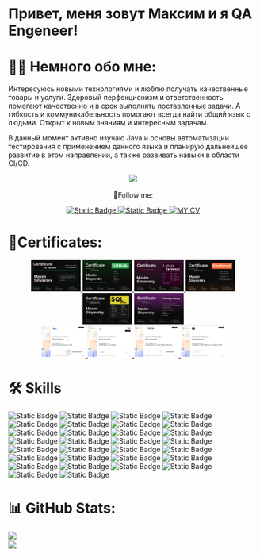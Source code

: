 # Привет, меня зовут Максим и я QA Engeneer!

# :technologist: Немного обо мне:

Интересуюсь новыми технологиями и люблю получать качественные товары и услуги. Здоровый перфекционизм и ответственность помогают качественно и в срок выполнять поставленные задачи. А гибкость и коммуникабельность помогают всегда найти общий язык с людьми. Открыт к новым знаниям и интересным задачам.

В данный момент активно изучаю Java и основы автоматизации тестирования c применением данного языка и планирую дальнейшее развитие в этом направлении, а также развивать навыки в области CI/CD.

<div id="header" align="center">
<img src="https://media.giphy.com/media/zhYSVCirREeIZtONCI/giphy.gif" width="170"/>
  
📩Follow me:

[![Static Badge](https://img.shields.io/badge/telegram-black?style=for-the-badge&logo=telegram&logoColor=blue&logoSize=auto)
](https://t.me/MaximSinyavsky)
[![Static Badge](https://img.shields.io/badge/Linkedin-black?style=for-the-badge&logo=Linkedin&logoColor=blue&logoSize=auto)
](https://www.linkedin.com/in/maxim-sinyavsky-42b220234/)
[![MY CV](https://img.shields.io/badge/My%20CV-black?style=for-the-badge&logo=readme&logoColor=blue&logoSize=auto)
](https://kaliningrad.hh.ru/resume/2a9d6076ff08f5e6c80039ed1f487943595661?hhtmFrom=resume_list)
</div>

# 📃Certificates:

<div align="center">
  
  <a href="https://github.com/MaximSinyavsky/MaximSinyavsky/blob/main/assets/certificates/vadim-ksendzov-course-certificate-maxim-sinyavsky-final.png">
  <img src="https://github.com/MaximSinyavsky/MaximSinyavsky/blob/main/assets/certificates/vadim-ksendzov-course-certificate-maxim-sinyavsky-final.png" alt="final" width="100">
  </a>  
  
  <a href="https://github.com/MaximSinyavsky/MaximSinyavsky/blob/main/assets/certificates/vadim-ksendzov-course-certificate-maxim-sinyavsky-git.png">
  <img src="https://github.com/MaximSinyavsky/MaximSinyavsky/blob/main/assets/certificates/vadim-ksendzov-course-certificate-maxim-sinyavsky-git.png" alt="Git" width="100">
  </a>
  
  <a href="https://github.com/MaximSinyavsky/MaximSinyavsky/blob/main/assets/certificates/vadim-ksendzov-course-certificate-maxim-sinyavsky-linux-terminal.png">
  <img src="https://github.com/MaximSinyavsky/MaximSinyavsky/blob/main/assets/certificates/vadim-ksendzov-course-certificate-maxim-sinyavsky-linux-terminal.png" alt="Linux terminal" width="100">
  </a>
  
  <a href="https://github.com/MaximSinyavsky/MaximSinyavsky/blob/main/assets/certificates/vadim-ksendzov-course-certificate-maxim-sinyavsky-postman.png">
  <img src="https://github.com/MaximSinyavsky/MaximSinyavsky/blob/main/assets/certificates/vadim-ksendzov-course-certificate-maxim-sinyavsky-postman.png" alt="Postman" width="100">
  </a>
  
  <a href="https://github.com/MaximSinyavsky/MaximSinyavsky/blob/main/assets/certificates/vadim-ksendzov-course-certificate-maxim-sinyavsky-sql.png">
  <img src="https://github.com/MaximSinyavsky/MaximSinyavsky/blob/main/assets/certificates/vadim-ksendzov-course-certificate-maxim-sinyavsky-sql.png" alt="SQL" width="100">
  </a>

  <a href="https://github.com/MaximSinyavsky/MaximSinyavsky/blob/main/assets/certificates/vadim-ksendzov-course-certificate-maxim-sinyavsky-test-theory.png">
  <img src="https://github.com/MaximSinyavsky/MaximSinyavsky/blob/main/assets/certificates/vadim-ksendzov-course-certificate-maxim-sinyavsky-test-theory.png" alt="testing theory" width="100">
  </a>
  
  <br>
  
  <a href="https://github.com/MaximSinyavsky/MaximSinyavsky/blob/main/assets/certificates/stepik-certificate-interactive-SQL-trainer.png">
  <img src="https://github.com/MaximSinyavsky/MaximSinyavsky/blob/main/assets/certificates/stepik-certificate-interactive-SQL-trainer.png" alt="SQL" width="90">
  </a>

  <a href="https://github.com/MaximSinyavsky/MaximSinyavsky/blob/main/assets/certificates/stepik-certificate-javaScript-for-beginners.png">
  <img src="https://github.com/MaximSinyavsky/MaximSinyavsky/blob/main/assets/certificates/stepik-certificate-javaScript-for-beginners.png" alt="JavaScript" width="90">
  </a>
  
   <a href="https://github.com/MaximSinyavsky/MaximSinyavsky/blob/main/assets/certificates/stepik-certificate-software-testing-from-scratch-theory%2Bpractice.png">
  <img src="https://github.com/MaximSinyavsky/MaximSinyavsky/blob/main/assets/certificates/stepik-certificate-software-testing-from-scratch-theory%2Bpractice.png" alt="Testing" width="90">
  </a>
  
  <a href="https://github.com/MaximSinyavsky/MaximSinyavsky/blob/main/assets/certificates/stepik-certificate-postman-for-api-testing.png">
  <img src="https://github.com/MaximSinyavsky/MaximSinyavsky/blob/main/assets/certificates/stepik-certificate-postman-for-api-testing.png" alt="Postman" width="90">
  </a>
  
  </div>
  
# 🛠 Skills
![Static Badge](https://img.shields.io/badge/git-black?style=for-the-badge&logo=git&logoColor=blue&logoSize=auto)
![Static Badge](https://img.shields.io/badge/github-black?style=for-the-badge&logo=github&logoColor=blue&logoSize=auto)
![Static Badge](https://img.shields.io/badge/githubactions-black?style=for-the-badge&logo=githubactions&logoColor=blue&logoSize=auto)
![Static Badge](https://img.shields.io/badge/devtools-black?style=for-the-badge&logo=googlechrome&logoColor=blue&logoSize=auto)
![Static Badge](https://img.shields.io/badge/postman-black?style=for-the-badge&logo=postman&logoColor=blue&logoSize=auto)
![Static Badge](https://img.shields.io/badge/newman-black?style=for-the-badge&logo=newman&logoColor=blue&logoSize=auto)
![Static Badge](https://img.shields.io/badge/swagger-black?style=for-the-badge&logo=swagger&logoColor=blue&logoSize=auto)
![Static Badge](https://img.shields.io/badge/dbeaver-black?style=for-the-badge&logo=dbeaver&logoColor=blue&logoSize=auto)
![Static Badge](https://img.shields.io/badge/mysql-black?style=for-the-badge&logo=mysql&logoColor=blue&logoSize=auto)
![Static Badge](https://img.shields.io/badge/postgresql-black?style=for-the-badge&logo=postgresql&logoColor=blue&logoSize=auto)
![Static Badge](https://img.shields.io/badge/redis-black?style=for-the-badge&logo=redis&logoColor=blue&logoSize=auto)
![Static Badge](https://img.shields.io/badge/charles-black?style=for-the-badge&logo=charles&logoColor=blue&logoSize=auto)
![Static Badge](https://img.shields.io/badge/fiddler-black?style=for-the-badge&logo=fiddler&logoColor=blue&logoSize=auto)
![Static Badge](https://img.shields.io/badge/jmeter-black?style=for-the-badge&logo=apachejmeter&logoColor=blue&logoSize=auto)
![Static Badge](https://img.shields.io/badge/jira-black?style=for-the-badge&logo=jira&logoColor=blue&logoSize=auto)
![Static Badge](https://img.shields.io/badge/qase-black?style=for-the-badge&logo=qase&logoColor=blue&logoSize=auto)
![Static Badge](https://img.shields.io/badge/notion-black?style=for-the-badge&logo=notion&logoColor=blue&logoSize=auto)
![Static Badge](https://img.shields.io/badge/googledocs-black?style=for-the-badge&logo=googledocs&logoColor=blue&logoSize=auto)
![Static Badge](https://img.shields.io/badge/confluence-black?style=for-the-badge&logo=confluence&logoColor=blue&logoSize=auto)
![Static Badge](https://img.shields.io/badge/sentry-black?style=for-the-badge&logo=sentry&logoColor=blue&logoSize=auto)
![Static Badge](https://img.shields.io/badge/datadog-black?style=for-the-badge&logo=datadog&logoColor=blue&logoSize=auto)
![Static Badge](https://img.shields.io/badge/kibana-black?style=for-the-badge&logo=kibana&logoColor=blue&logoSize=auto)
![Static Badge](https://img.shields.io/badge/grafana-black?style=for-the-badge&logo=grafana&logoColor=blue&logoSize=auto)
![Static Badge](https://img.shields.io/badge/markdown-black?style=for-the-badge&logo=markdown&logoColor=blue&logoSize=auto)
![Static Badge](https://img.shields.io/badge/javascript-black?style=for-the-badge&logo=javascript&logoColor=blue&logoSize=auto)
![Static Badge](https://img.shields.io/badge/intellijidea-black?style=for-the-badge&logo=intellijidea&logoColor=blue&logoSize=auto)
![Static Badge](https://img.shields.io/badge/java-black?style=for-the-badge&logo=java&logoColor=blue&logoSize=auto)
![Static Badge](https://img.shields.io/badge/selenide-black?style=for-the-badge&logo=selenide&logoColor=blue&logoSize=auto)
![Static Badge](https://img.shields.io/badge/restassured-black?style=for-the-badge&logo=restassured&logoColor=blue&logoSize=auto)
![Static Badge](https://img.shields.io/badge/junite5-black?style=for-the-badge&logo=junite5&logoColor=blue&logoSize=auto)

# 📊 GitHub Stats:
![](https://github-readme-stats.vercel.app/api?username=MaximSinyavsky&show_icons=true&theme=shadow_blue&hide_border=false&include_all_commits=true&count_private=true)
<br/>
![](https://github-readme-stats.vercel.app/api/top-langs/?username=MaximSinyavsky&layout=compact&theme=shadow_blue)







